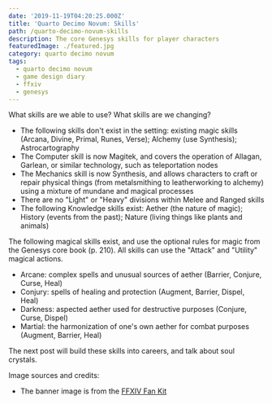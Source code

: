 ```yaml
---
date: '2019-11-19T04:20:25.000Z'
title: 'Quarto Decimo Novum: Skills'
path: /quarto-decimo-novum-skills
description: The core Genesys skills for player characters
featuredImage: ./featured.jpg
category: quarto decimo novum
tags:
  - quarto decimo novum
  - game design diary
  - ffxiv
  - genesys
---
```

    


What skills are we able to use? What skills are we changing?

* The following skills don't exist in the setting: existing magic skills (Arcana, Divine, Primal, Runes, Verse); Alchemy (use Synthesis); Astrocartography
* The Computer skill is now Magitek, and covers the operation of Allagan, Garlean, or similar technology, such as teleportation nodes
* The Mechanics skill is now Synthesis, and allows characters to craft or repair physical things (from metalsmithing to leatherworking to alchemy) using a mixture of mundane and magical processes
* There are no "Light" or "Heavy" divisions within Melee and Ranged skills
* The following Knowledge skills exist: Aether (the nature of magic); History (events from the past); Nature (living things like plants and animals)

The following magical skills exist, and use the optional rules for magic from the Genesys core book (p. 210). All skills can use the "Attack" and "Utility" magical actions.

* Arcane: complex spells and unusual sources of aether (Barrier, Conjure, Curse, Heal)
* Conjury: spells of healing and protection (Augment, Barrier, Dispel, Heal)
* Darkness: aspected aether used for destructive purposes (Conjure, Curse, Dispel)
* Martial: the harmonization of one's own aether for combat purposes (Augment, Barrier, Heal)

The next post will build these skills into careers, and talk about soul crystals.

Image sources and credits:

* The banner image is from the [FFXIV Fan Kit](https://na.finalfantasyxiv.com/lodestone/special/fankit/twitter_kit/)


    